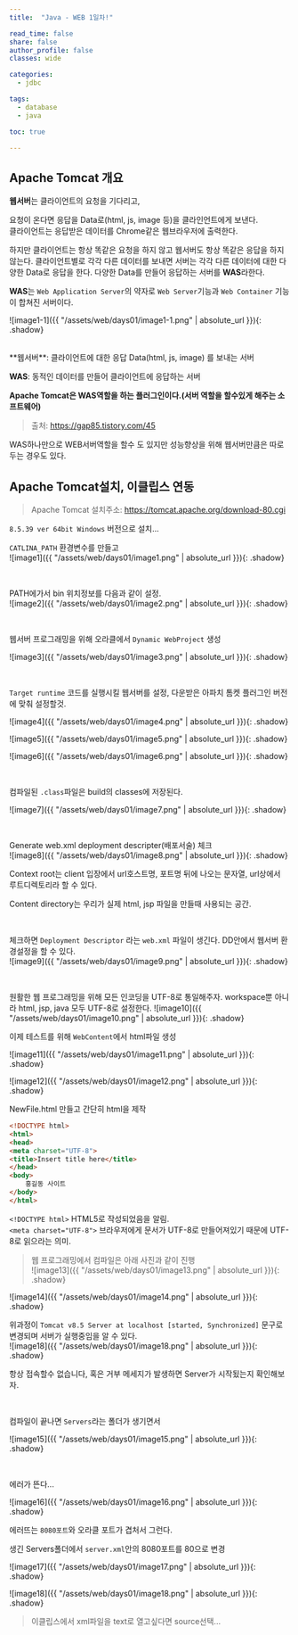 ```yaml
---
title:  "Java - WEB 1일차!"

read_time: false
share: false
author_profile: false
classes: wide

categories:
  - jdbc

tags:
  - database
  - java

toc: true

---
```


## Apache Tomcat 개요

**웹서버**는 클라이언트의 요청을 기다리고,  

요청이 온다면 응답을 Data로(html, js, image 등)을 클라인언트에게 보낸다.  
클라이언트는 응답받은 데이터를 Chrome같은 웹브라우저에 출력한다.

하지만 클라이언트는 항상 똑같은 요청을 하지 않고 웹서버도 항상 똑같은 응답을 하지 않는다.
클라이언트별로 각각 다른 데이터를 보내면 서버는 각각 다른 데이터에 대한 다양한 Data로 응답을 한다. 다양한 Data를 만들어 응답하는 서버를 **WAS**라한다.

**WAS**는 `Web Application Server`의 약자로 `Web Server`기능과 `Web Container` 기능이 합쳐진 서버이다.  

![image1-1]({{ "/assets/web/days01/image1-1.png" | absolute_url }}){: .shadow}  

<br>
**웹서버**: 클라이언트에 대한 응답 Data(html, js, image) 를 보내는 서버

**WAS**: 동적인 데이터를 만들어 클라이언트에 응답하는 서버

**Apache Tomcat은 WAS역할을 하는 플러그인이다.(서버 역할을 할수있게 해주는 소프트웨어)**

> 출처: https://gap85.tistory.com/45

WAS하나만으로 WEB서버역할을 할수 도 있지만 성능향상을 위해 웹서버만큼은 따로 두는 경우도 있다.  


## Apache Tomcat설치, 이클립스 연동

> Apache Tomcat 설치주소: https://tomcat.apache.org/download-80.cgi  

`8.5.39 ver 64bit Windows` 버전으로 설치...

`CATLINA_PATH` 환경변수를 만들고  
![image1]({{ "/assets/web/days01/image1.png" | absolute_url }}){: .shadow}  

<br>

PATH에가서 bin 위치정보를 다음과 같이 설정.  
![image2]({{ "/assets/web/days01/image2.png" | absolute_url }}){: .shadow}   

<br>


웹서버 프로그래밍을 위해 오라클에서 `Dynamic WebProject` 생성  

![image3]({{ "/assets/web/days01/image3.png" | absolute_url }}){: .shadow}  

<br>

`Target runtime` 코드를 실행시킬 웹서버를 설정, 다운받은 아파치 톰켓 플러그인 버전에 맞춰 설정할것.  

![image4]({{ "/assets/web/days01/image4.png" | absolute_url }}){: .shadow}  

![image5]({{ "/assets/web/days01/image5.png" | absolute_url }}){: .shadow}  

![image6]({{ "/assets/web/days01/image6.png" | absolute_url }}){: .shadow}  

<br>

컴파일된 `.class`파일은 build의 classes에 저장된다.  

![image7]({{ "/assets/web/days01/image7.png" | absolute_url }}){: .shadow}  

<br>

Generate web.xml deployment descripter(배포서술) 체크   
![image8]({{ "/assets/web/days01/image8.png" | absolute_url }}){: .shadow}  

Context root는 client 입장에서 url호스트명, 포트명 뒤에 나오는 문자열, url상에서 루트디렉토리라 할 수 있다.  

Content directory는 우리가 실제 html, jsp 파일을 만들때 사용되는 공간.  

<br>

체크하면 `Deployment Descriptor` 라는 `web.xml` 파일이 생긴다.
DD안에서  웹서버 환경설정을 할 수 있다.  
![image9]({{ "/assets/web/days01/image9.png" | absolute_url }}){: .shadow}  

<br>

원활한 웹 프로그래밍을 위해 모든 인코딩을 UTF-8로 통일해주자.
workspace뿐 아니라 html, jsp, java 모두 UTF-8로 설정한다.
![image10]({{ "/assets/web/days01/image10.png" | absolute_url }}){: .shadow}  

이제 테스트를 위해 `WebContent`에서 html파일 생성  

![image11]({{ "/assets/web/days01/image11.png" | absolute_url }}){: .shadow}  

![image12]({{ "/assets/web/days01/image12.png" | absolute_url }}){: .shadow}  

NewFile.html 만들고 간단히 html을 제작  

```html
<!DOCTYPE html>
<html>
<head>
<meta charset="UTF-8">
<title>Insert title here</title>
</head>
<body>
	홍길동 사이트
</body>
</html>
```
`<!DOCTYPE html>` HTML5로 작성되었음을 알림.  
`<meta charset="UTF-8">` 브라우저에게 문서가 UTF-8로 만들어져있기 때문에 UTF-8로 읽으라는 의미.  

> 웹 프로그래밍에서 컴파일은 아래 사진과 같이 진행  
![image13]({{ "/assets/web/days01/image13.png" | absolute_url }}){: .shadow}  

![image14]({{ "/assets/web/days01/image14.png" | absolute_url }}){: .shadow}  

위과정이 `Tomcat v8.5 Server at localhost [started, Synchronized]`
문구로 변경되며 서버가 실행중임을 알 수 있다.  
![image18]({{ "/assets/web/days01/image18.png" | absolute_url }}){: .shadow}  

항상 접속할수 없습니다, 혹은 거부 메세지가 발생하면 Server가 시작됬는지 확인해보자.  

<br>

컴파일이 끝나면 `Servers`라는 폴더가 생기면서  

![image15]({{ "/assets/web/days01/image15.png" | absolute_url }}){: .shadow}  

<br>

에러가 뜬다...

![image16]({{ "/assets/web/days01/image16.png" | absolute_url }}){: .shadow}  

에러뜨는 `8080포트`와 오라클 포트가 겹처서 그런다.  

생긴 Servers폴더에서 `server.xml`안의 8080포트를 80으로 변경  

![image17]({{ "/assets/web/days01/image17.png" | absolute_url }}){: .shadow}  

![image18]({{ "/assets/web/days01/image18.png" | absolute_url }}){: .shadow}  

> 이클립스에서 xml파일을 text로 열고싶다면 source선택...
